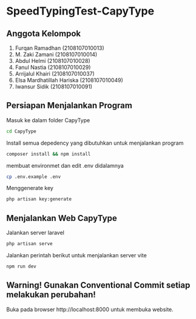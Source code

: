 # SpeedTypingTest-CapyType

## Anggota Kelompok
1. Furqan Ramadhan (2108107010013)
2. M. Zaki Zamani (2108107010014)
3. Abdul Helmi (2108107010028)
4. Fanul Nastia (2108107010029)
5. Arrijalul Khairi (2108107010037)
6. Elsa Mardhatillah Hariska (2108107010049)
7. Iwansur Sidik (2108107010091)

## Persiapan Menjalankan Program
Masuk ke dalam folder CapyType
```bash
cd CapyType
```
Install semua depedency yang dibutuhkan untuk menjalankan program
```bash
composer install && npm install
```
membuat environmet dan edit .env didalamnya
```bash
cp .env.example .env
```
Menggenerate key
```bash
php artisan key:generate
```

## Menjalankan Web CapyType
Jalankan server laravel
```bash
php artisan serve
```

Jalankan perintah berikut untuk menjalankan server vite
```bash
npm run dev
```

## Warning! Gunakan Conventional Commit setiap melakukan perubahan!

Buka pada browser http://localhost:8000 untuk membuka website.
